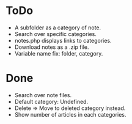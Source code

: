 # ToDo

* A subfolder as a category of note.
* Search over specific categories.
* notes.php displays links to categories.
* Download notes as a .zip file.
* Variable name fix: folder, category.

# Done

* Search over note files.
* Default category: Undefined.
* Delete => Move to deleted category instead.
* Show number of articles in each categories.
